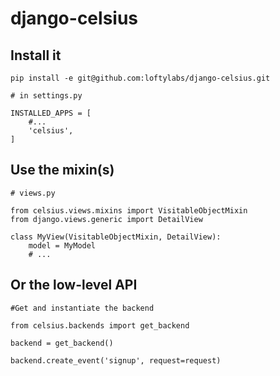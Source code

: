 # django-celsius

## Install it

```
pip install -e git@github.com:loftylabs/django-celsius.git

# in settings.py

INSTALLED_APPS = [
    #...
    'celsius',
]
```

## Use the mixin(s)


```
# views.py

from celsius.views.mixins import VisitableObjectMixin
from django.views.generic import DetailView

class MyView(VisitableObjectMixin, DetailView):
    model = MyModel
    # ...

```


## Or the low-level API

```
#Get and instantiate the backend

from celsius.backends import get_backend

backend = get_backend()

backend.create_event('signup', request=request)
```
